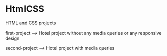 # HtmlCSS
HTML and CSS projects

first-project --> Hotel project without any media queries or any responsive design

second-project --> Hotel project with media queries
